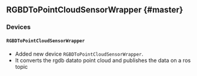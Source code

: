 RGBDToPointCloudSensorWrapper {#master}
--------------------------

### Devices

#### `RGBDToPointCloudSensorWrapper`

* Added new device `RGBDToPointCloudSensorWrapper`.
* It converts the rgdb datato point cloud and publishes the data on a ros topic 
